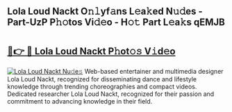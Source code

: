 ## Lola Loud Nackt O𝚗𝚕yf𝚊ns L𝚎a𝚔ed N𝚞𝚍es - Part-UzP P𝚑𝚘tos Vi𝚍𝚎o - H𝚘𝚝 Part L𝚎a𝚔s qEMJB

# <h2><a href="http://kfcdekp.oniu.top/?m=Lola+Loud+Nackt">🔗👉 🔴 Lola Loud Nackt P𝚑ot𝚘𝚜 V𝚒d𝚎o</a></h2>

[![Lola Loud Nackt Nu𝚍e𝚜](https://i.imgur.com/0qMVB7G.gif)](http://kfcdekp.oniu.top/?m=Lola+Loud+Nackt)
Web-based entertainer and multimedia designer Lola Loud Nackt, recognized for disseminating dance and lifestyle knowledge through trending choreographies and compact videos. Dedicated researcher Lola Loud Nackt, recognized for their passion and commitment to advancing knowledge in their field.  
